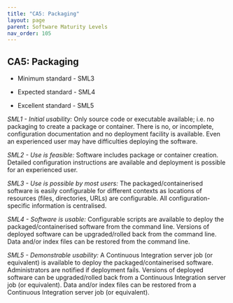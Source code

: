 ```yaml
---
title: "CA5: Packaging"
layout: page
parent: Software Maturity Levels
nav_order: 105
---
```


## CA5: Packaging

- Minimum standard - SML3

- Expected standard - SML4

- Excellent standard - SML5

*SML1 - Initial usability:* Only source code or executable available;
i.e. no packaging to create a package or container. There is no, or
incomplete, configuration documentation and no deployment facility is
available. Even an experienced user may have difficulties deploying the
software.

*SML2 - Use is feasible:* Software includes package or container
creation. Detailed configuration instructions are available and
deployment is possible for an experienced user.

*SML3 - Use is possible by most users:* The packaged/containerised
software is easily configurable for different contexts as locations of
resources (files, directories, URLs) are configurable. All
configuration-specific information is centralised.

*SML4 - Software is usable:* Configurable scripts are available to
deploy the packaged/containerised software from the command line.
Versions of deployed software can be upgraded/rolled back from the
command line. Data and/or index files can be restored from the command
line.

*SML5 - Demonstrable usability:* A Continuous Integration server job (or
equivalent) is available to deploy the packaged/containerised software.
Administrators are notified if deployment fails. Versions of deployed
software can be upgraded/rolled back from a Continuous Integration
server job (or equivalent). Data and/or index files can be restored from
a Continuous Integration server job (or equivalent).
